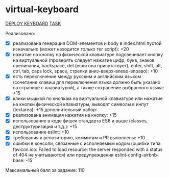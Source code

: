 # virtual-keyboard

[DEPLOY KEYBOARD](https://denyingthetruth.github.io/virtual-keyboard/)
[TASK](https://github.com/rolling-scopes-school/tasks/blob/master/tasks/codejam-virtual-keyboard.md)

Реализовано:

- [x] реализована генерация DOM-элементов и body в index.html пустой изначально (может находится только тег script): +20
- [x] нажатие на кнопку на физической клавиатуре подсвечивает кнопку на виртуальной (проверять следует нажатие цифр, букв, знаков препинания, backspace, del (если она присутствует), enter, shift, alt, ctrl, tab, caps lock, space, стрелки вниз-вверх-влево-вправо): +10
- [x] есть переключение между русским и английским языком (сочетание клавиш для переключения языка должно быть указано на странице с клавиатурой), а также сохранение выбранного языка: +15
- [x] клики мышкой по кнопкам на виртуальной клавиатуре или нажатие на кнопки физической клавиатуры, выводят символы в инпут (textarea): +15
      дополнительный набор:
- [x] реализована анимация нажатия на кнопку: +15
- [x] использование в коде фишек стандарта ES6 и выше (classes, деструктуризация и т.д.): +15
- [x] использование eslint: +10
- [x] требования к репозиторию, коммитам и PR выполнены: +10
- [x] ошибки в консоли, связанные с исполняемым кодом (ошибки типа favicon.ico: Failed to load resource: the server responded with a status of 404 не учитываются) или предупреждения eslint-config-airbnb-base: -15

Максимальный балл за задание: 110

